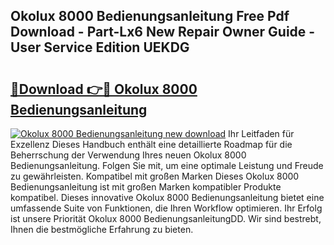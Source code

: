 ## Okolux 8000 Bedienungsanleitung Free Pdf Download - Part-Lx6 New Repair Owner Guide - User Service Edition UEKDG

# <h2><a href="http://df1sd5.blite.top/?on=Okolux+8000+Bedienungsanleitung">🔗Download 👉🔴 Okolux 8000 Bedienungsanleitung</a></h2>

[![Okolux 8000 Bedienungsanleitung new download](https://i.imgur.com/lujVjoI.png)](http://df1sd5.blite.top/?on=Okolux+8000+Bedienungsanleitung)
Ihr Leitfaden für Exzellenz Dieses Handbuch enthält eine detaillierte Roadmap für die Beherrschung der Verwendung Ihres neuen Okolux 8000 Bedienungsanleitung. Folgen Sie mit, um eine optimale Leistung und Freude zu gewährleisten. Kompatibel mit großen Marken Dieses Okolux 8000 Bedienungsanleitung ist mit großen Marken kompatibler Produkte kompatibel. Dieses innovative Okolux 8000 Bedienungsanleitung bietet eine umfassende Suite von Funktionen, die Ihren Workflow optimieren. Ihr Erfolg ist unsere Priorität Okolux 8000 BedienungsanleitungDD. Wir sind bestrebt, Ihnen die bestmögliche Erfahrung zu bieten.
